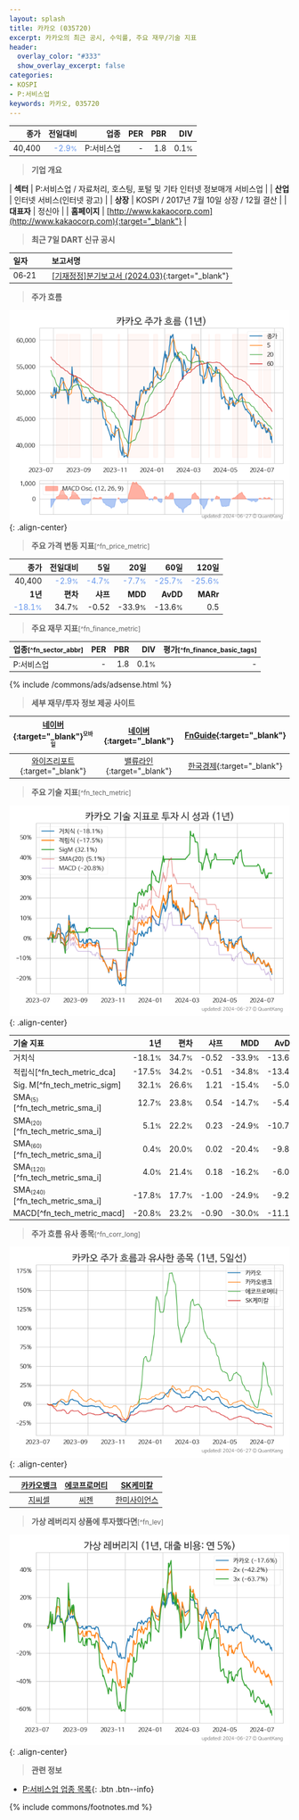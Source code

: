 ```yaml
---
layout: splash
title: 카카오 (035720)
excerpt: 카카오의 최근 공시, 수익률, 주요 재무/기술 지표
header:
  overlay_color: "#333"
  show_overlay_excerpt: false
categories:
- KOSPI
- P:서비스업
keywords: 카카오, 035720
---
```


| **종가** | **전일대비** | **업종** | **PER** | **PBR** | **DIV** |
| -------: | -----------: | -------: | ------: | ------: | ------: |
| 40,400 | <span style="color: cornflowerblue">-2.9<small>%</small></span> | P:서비스업 | - | 1.8 | 0.1<small>%</small> |

<!-- more -->


> **기업 개요**<a id="company"></a>

| <span style="white-space:nowrap;">**섹터**</span> | P:서비스업 / 자료처리, 호스팅, 포털 및 기타 인터넷 정보매개 서비스업 |
| <span style="white-space:nowrap;">**산업**</span> | 인터넷 서비스(인터넷 광고) |
| <span style="white-space:nowrap;">**상장**</span> | KOSPI / 2017년 7월 10일 상장 / 12월 결산 |
| <span style="white-space:nowrap;">**대표자**</span> | 정신아 |
| <span style="white-space:nowrap;">**홈페이지**</span> | [http://www.kakaocorp.com](http://www.kakaocorp.com){:target="_blank"} |


> **최근 7일 DART 신규 공시**<a id="dart"></a>

| **일자** |      | **보고서명** |
| :------- | :--- | :----------- |
| 06&#x2011;21 | | [[기재정정]분기보고서 (2024.03)](https://dart.fss.or.kr/dsaf001/main.do?rcpNo=20240621000676){:target="_blank"} |


> **주가 흐름**<a id="price"></a>

![035720](/stock/images/035720.png){: .align-center}


> **주요 가격 변동 지표**<small>[^fn_price_metric]</small>

| **종가** | **전일대비** | **5일** | **20일** | **60일** | **120일** |
| -------: | -----------: | ------: | -------: | -------: | --------: |
| 40,400 | <span style="color: cornflowerblue">-2.9<small>%</small></span> | <span style="color: cornflowerblue">-4.7<small>%</small></span> | <span style="color: cornflowerblue">-7.7<small>%</small></span> | <span style="color: cornflowerblue">-25.7<small>%</small></span> | <span style="color: cornflowerblue">-25.6<small>%</small></span> |
| **1년** | **편차** | **샤프** | **MDD** | **AvDD** | **MARr** |
| <span style="color: cornflowerblue">-18.1<small>%</small></span> | 34.7<small>%</small> | -0.52 | -33.9<small>%</small> | -13.6<small>%</small> | 0.5 |


> **주요 재무 지표**<small>[^fn_finance_metric]</small>

| **업종**<small>[^fn_sector_abbr]</small> | **PER** | **PBR** | **DIV** | **평가**<small>[^fn_finance_basic_tags]</small> |
| :--------------------------------------- | ------: | ------: | ------: | ----------------------------------------------: |
| P:서비스업 | - | 1.8 | 0.1<small>%</small> | - |



{% include /commons/ads/adsense.html %}

> **세부 재무/투자 정보 제공 사이트**

| [네이버](https://m.stock.naver.com/domestic/stock/035720/finance/summary){:target="_blank"}<sup><small>모바일</small></sup> | [네이버](https://finance.naver.com/item/coinfo.naver?code=035720){:target="_blank"} | [FnGuide](https://comp.fnguide.com/SVO2/ASP/SVD_Invest.asp?gicode=A035720&MenuYn=Y){:target="_blank"} |
| :---: | :---: | :---: |
| [와이즈리포트](https://comp.wisereport.co.kr/company/c1040001.aspx?cmp_cd=035720){:target="_blank"} | [밸류라인](https://www.valueline.co.kr/finance/summary/035720){:target="_blank"} | [한국경제](https://markets.hankyung.com/stock/035720/financial-summary){:target="_blank"} |


> **주요 기술 지표**<small>[^fn_tech_metric]</small>


![035720](/stock/images/035720_tech.png){: .align-center}

| **기술 지표** | **1년** | **편차** | **샤프** | **MDD** | **AvDD** |
| :------------ | ------: | -----------: | -------: | ------: | -------: |
| 거치식 | -18.1<small>%</small> | 34.7<small>%</small> | -0.52 | -33.9<small>%</small> | -13.6<small>%</small> |
| 적립식[^fn_tech_metric_dca] | -17.5<small>%</small> | 34.2<small>%</small> | -0.51 | -34.8<small>%</small> | -13.4<small>%</small> |
| Sig. M[^fn_tech_metric_sigm] | 32.1<small>%</small> | 26.6<small>%</small> | 1.21 | -15.4<small>%</small> | -5.0<small>%</small> |
| SMA<small><sub>(5)</sub></small>[^fn_tech_metric_sma_i] | 12.7<small>%</small> | 23.8<small>%</small> | 0.54 | -14.7<small>%</small> | -5.4<small>%</small> |
| SMA<small><sub>(20)</sub></small>[^fn_tech_metric_sma_i] | 5.1<small>%</small> | 22.2<small>%</small> | 0.23 | -24.9<small>%</small> | -10.7<small>%</small> |
| SMA<small><sub>(60)</sub></small>[^fn_tech_metric_sma_i] | 0.4<small>%</small> | 20.0<small>%</small> | 0.02 | -20.4<small>%</small> | -9.8<small>%</small> |
| SMA<small><sub>(120)</sub></small>[^fn_tech_metric_sma_i] | 4.0<small>%</small> | 21.4<small>%</small> | 0.18 | -16.2<small>%</small> | -6.0<small>%</small> |
| SMA<small><sub>(240)</sub></small>[^fn_tech_metric_sma_i] | -17.8<small>%</small> | 17.7<small>%</small> | -1.00 | -24.9<small>%</small> | -9.2<small>%</small> |
| MACD[^fn_tech_metric_macd] | -20.8<small>%</small> | 23.2<small>%</small> | -0.90 | -30.0<small>%</small> | -11.1<small>%</small> |


> **주가 흐름 유사 종목**<a id="corr"></a><small>[^fn_corr_long]</small>

![035720](/stock/images/035720_corr.png){: .align-center}

|       | [카카오뱅크](/323410/) | [에코프로머티](/450080/) | [SK케미칼](/285130/) |
| :---: | :------------------------------------: | :------------------------------------: | :------------------------------------: |
|       | [지씨셀](/144510/) | [씨젠](/096530/) | [한미사이언스](/008930/) |


> **가상 레버리지 상품에 투자했다면**<a id="2x"></a><small>[^fn_lev]</small>

![035720](/stock/images/035720_2x.png){: .align-center}


> **관련 정보**

- [P:서비스업 업종 목록](/stats/sector/kospi_업종_서비스업_종목/){: .btn .btn--info}

{% include commons/footnotes.md %}